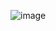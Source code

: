 ![image](https://github.com/Javohir-Khursanboyev/AirportSystem/assets/161417608/3ea0f135-1827-47e8-a459-fe4713cd3b16)
